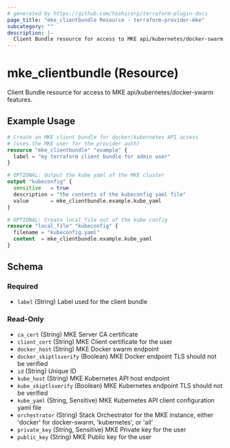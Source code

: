 ```yaml
---
# generated by https://github.com/hashicorp/terraform-plugin-docs
page_title: "mke_clientbundle Resource - terraform-provider-mke"
subcategory: ""
description: |-
  Client Bundle resource for access to MKE api/kubernetes/docker-swarm features.
---
```


# mke_clientbundle (Resource)

Client Bundle resource for access to MKE api/kubernetes/docker-swarm features.

## Example Usage

```terraform
# Create an MKE client bundle for docker/kubernetes API access
# (uses the MKE user for the provider auth)
resource "mke_clientbundle" "example" {
  label = "my terraform client bundle for admin user"
}

# OPTIONAL: Output the kube yaml of the MKE cluster
output "kubeconfig" {
  sensitive   = true
  description = "the contents of the kubeconfig yaml file"
  value       = mke_clientbundle.example.kube_yaml
}

# OPTIONAL: Create local_file out of the kube config
resource "local_file" "kubeconfig" {
  filename = "kubeconfig.yaml"
  content  = mke_clientbundle.example.kube_yaml
}
```

<!-- schema generated by tfplugindocs -->
## Schema

### Required

- `label` (String) Label used for the client bundle

### Read-Only

- `ca_cert` (String) MKE Server CA certificate
- `client_cert` (String) MKE Client certificate for the user
- `docker_host` (String) MKE Docker swarm endpoint
- `docker_skiptlsverify` (Boolean) MKE Docker endpoint TLS should not be verified
- `id` (String) Unique ID
- `kube_host` (String) MKE Kubernetes API host endpoint
- `kube_skiptlsverify` (Boolean) MKE Kubernetes endpoint TLS should not be verified
- `kube_yaml` (String, Sensitive) MKE Kubernetes API client configuration yaml file
- `orchestrator` (String) Stack Orchestrator for the MKE instance, either 'docker' for docker-swarm, 'kubernetes', or 'all'
- `private_key` (String, Sensitive) MKE Private key for the user
- `public_key` (String) MKE Public key for the user
